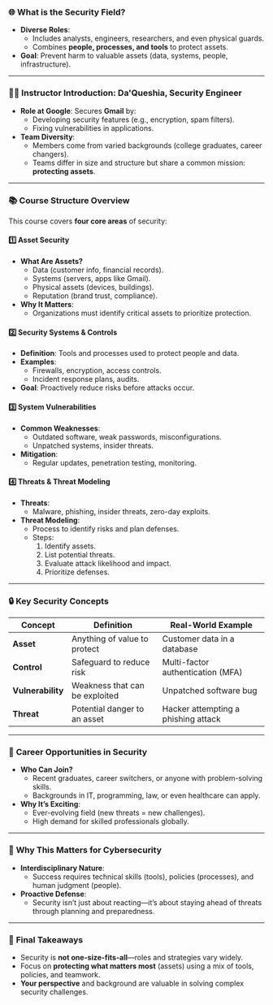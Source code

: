 ### 🌐 **What is the Security Field?**
- **Diverse Roles**:
  - Includes analysts, engineers, researchers, and even physical guards.
  - Combines **people, processes, and tools** to protect assets.
- **Goal**: Prevent harm to valuable assets (data, systems, people, infrastructure).

---

### 👩‍💻 **Instructor Introduction: Da'Queshia, Security Engineer**
- **Role at Google**: Secures **Gmail** by:
  - Developing security features (e.g., encryption, spam filters).
  - Fixing vulnerabilities in applications.
- **Team Diversity**:
  - Members come from varied backgrounds (college graduates, career changers).
  - Teams differ in size and structure but share a common mission: **protecting assets**.

---

### 📚 **Course Structure Overview**
This course covers **four core areas** of security:

#### 1️⃣ **Asset Security**
- **What Are Assets?**
  - Data (customer info, financial records).
  - Systems (servers, apps like Gmail).
  - Physical assets (devices, buildings).
  - Reputation (brand trust, compliance).
- **Why It Matters**:
  - Organizations must identify critical assets to prioritize protection.

#### 2️⃣ **Security Systems & Controls**
- **Definition**: Tools and processes used to protect people and data.
- **Examples**:
  - Firewalls, encryption, access controls.
  - Incident response plans, audits.
- **Goal**: Proactively reduce risks before attacks occur.

#### 3️⃣ **System Vulnerabilities**
- **Common Weaknesses**:
  - Outdated software, weak passwords, misconfigurations.
  - Unpatched systems, insider threats.
- **Mitigation**:
  - Regular updates, penetration testing, monitoring.

#### 4️⃣ **Threats & Threat Modeling**
- **Threats**:
  - Malware, phishing, insider threats, zero-day exploits.
- **Threat Modeling**:
  - Process to identify risks and plan defenses.
  - Steps:
    1. Identify assets.
    2. List potential threats.
    3. Evaluate attack likelihood and impact.
    4. Prioritize defenses.

---

### 🔒 **Key Security Concepts**
| Concept              | Definition | Real-World Example |
|-----------------------|------------|---------------------|
| **Asset**             | Anything of value to protect | Customer data in a database |
| **Control**           | Safeguard to reduce risk | Multi-factor authentication (MFA) |
| **Vulnerability**     | Weakness that can be exploited | Unpatched software bug |
| **Threat**            | Potential danger to an asset | Hacker attempting a phishing attack |

---

### 🚀 **Career Opportunities in Security**
- **Who Can Join?**
  - Recent graduates, career switchers, or anyone with problem-solving skills.
  - Backgrounds in IT, programming, law, or even healthcare can apply.
- **Why It’s Exciting**:
  - Ever-evolving field (new threats = new challenges).
  - High demand for skilled professionals globally.

---

### 🎯 **Why This Matters for Cybersecurity**
- **Interdisciplinary Nature**:
  - Success requires technical skills (tools), policies (processes), and human judgment (people).
- **Proactive Defense**:
  - Security isn’t just about reacting—it’s about staying ahead of threats through planning and preparedness.

---

### 📝 **Final Takeaways**
- Security is **not one-size-fits-all**—roles and strategies vary widely.
- Focus on **protecting what matters most** (assets) using a mix of tools, policies, and teamwork.
- **Your perspective** and background are valuable in solving complex security challenges.

